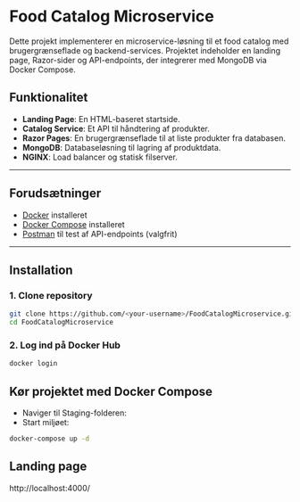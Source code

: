 # Food Catalog Microservice

Dette projekt implementerer en microservice-løsning til et food catalog med brugergrænseflade og backend-services. Projektet indeholder en landing page, Razor-sider og API-endpoints, der integrerer med MongoDB via Docker Compose.

## Funktionalitet
- **Landing Page**: En HTML-baseret startside.
- **Catalog Service**: Et API til håndtering af produkter.
- **Razor Pages**: En brugergrænseflade til at liste produkter fra databasen.
- **MongoDB**: Databaseløsning til lagring af produktdata.
- **NGINX**: Load balancer og statisk filserver.

---

## Forudsætninger
- [Docker](https://www.docker.com/) installeret
- [Docker Compose](https://docs.docker.com/compose/) installeret
- [Postman](https://www.postman.com/) til test af API-endpoints (valgfrit)

---

## Installation

### 1. Clone repository
```bash
git clone https://github.com/<your-username>/FoodCatalogMicroservice.git
cd FoodCatalogMicroservice
```
### 2. Log ind på Docker Hub
```bash
docker login
```
## Kør projektet med Docker Compose
 - Naviger til Staging-folderen:
 - Start miljøet:
```bash
docker-compose up -d
```

## Landing page
http://localhost:4000/
